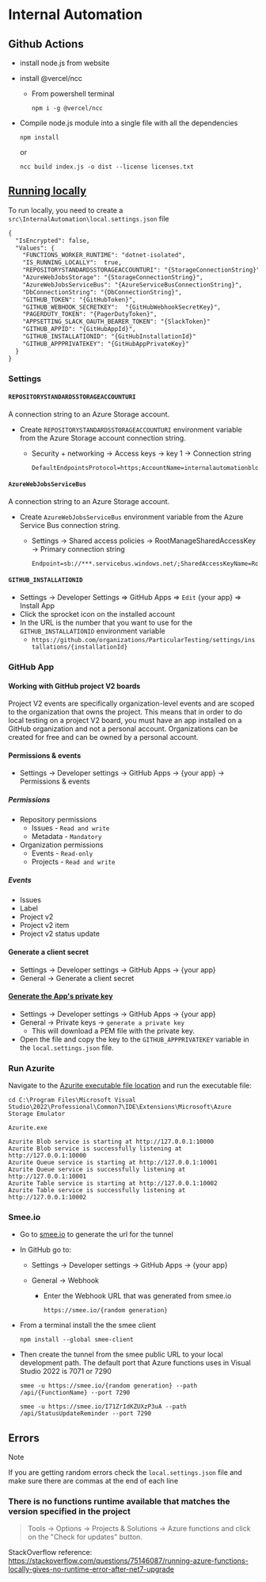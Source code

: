 # Internal Automation

## Github Actions

- install node.js from website
- install @vercel/ncc

  - From powershell terminal

    ```console
    npm i -g @vercel/ncc
    ```

- Compile node.js module into a single file with all the dependencies

  ```console
  npm install
  ```

  or

  ```console
  ncc build index.js -o dist --license licenses.txt
  ```

## [Running locally](https://github.com/Particular/InternalAutomation#running-locally)

To run locally, you need to create a `src\InternalAutomation\local.settings.json` file

```xml
{
  "IsEncrypted": false,
  "Values": {
    "FUNCTIONS_WORKER_RUNTIME": "dotnet-isolated",
    "IS_RUNNING_LOCALLY":  true,
    "REPOSITORYSTANDARDSSTORAGEACCOUNTURI": "{StorageConnectionString}",
    "AzureWebJobsStorage": "{StorageConnectionString}",
    "AzureWebJobsServiceBus": "{AzureServiceBusConnectionString}",
    "DbConnectionString": "{DbConnectionString}",
    "GITHUB_TOKEN": "{GitHubToken}",
    "GITHUB_WEBHOOK_SECRETKEY":  "{GitHubWebhookSecretKey}",
    "PAGERDUTY_TOKEN": "{PagerDutyToken}",
    "APPSETTING_SLACK_OAUTH_BEARER_TOKEN": "{SlackToken}"
    "GITHUB_APPID": "{GitHubAppId}",
    "GITHUB_INSTALLATIONID": "{GitHubInstallationId}"
    "GITHUB_APPPRIVATEKEY": "{GitHubAppPrivateKey}"
  }
}
```

### Settings

#### `REPOSITORYSTANDARDSSTORAGEACCOUNTURI`

A connection string to an Azure Storage account.

- Create `REPOSITORYSTANDARDSSTORAGEACCOUNTURI` environment variable from the Azure Storage account connection string.

  - Security + networking -> Access keys -> key 1 -> Connection string

    ```text
    DefaultEndpointsProtocol=https;AccountName=internalautomationblob;AccountKey=************************;EndpointSuffix=core.windows.net
    ```

#### `AzureWebJobsServiceBus`

A connection string to an Azure Storage account.

- Create `AzureWebJobsServiceBus` environment variable from the Azure Service Bus connection string.

  - Settings -> Shared access policies -> RootManageSharedAccessKey -> Primary connection string

    ```text
    Endpoint=sb://***.servicebus.windows.net/;SharedAccessKeyName=RootManageSharedAccessKey;SharedAccessKey=**************************
    ```

#### `GITHUB_INSTALLATIONID`

- Settings -> Developer Settings => GitHub Apps => `Edit` {your app} => Install App
- Click the sprocket icon on the installed account
- In the URL is the number that you want to use for the `GITHUB_INSTALLATIONID` environment variable
  - `https://github.com/organizations/ParticularTesting/settings/installations/{installationId}`

### GitHub App

#### Working with GitHub project V2 boards

Project V2 events are specifically organization-level events and are scoped to the organization that owns the project. This means that in order to do local testing on a project V2 board, you must have an app installed on a GitHub organization and not a personal account.
Organizations can be created for free and can be owned by a personal account.

#### Permissions & events

- Settings -> Developer settings -> GitHub Apps -> {your app} -> Permissions & events

##### Permissions

- Repository permissions
  - Issues - `Read and write`
  - Metadata - `Mandatory`
- Organization permissions
  - Events - `Read-only`
  - Projects - `Read and write`

##### Events

- Issues
- Label
- Project v2
- Project v2 item
- Project v2 status update

#### Generate a client secret

- Settings -> Developer settings -> GitHub Apps -> {your app}
- General -> Generate a client secret

#### [Generate the App's private key](https://docs.github.com/en/developers/apps/building-github-apps/authenticating-with-github-apps#generating-a-private-key)

- Settings -> Developer settings -> GitHub Apps -> {your app}
- General -> Private keys -> `generate a private key`
  - This will download a PEM file with the private key.
- Open the file and copy the key to the `GITHUB_APPPRIVATEKEY` variable in the `local.settings.json` file.

### Run Azurite

Navigate to the [Azurite executable file location](https://learn.microsoft.com/en-us/azure/storage/common/storage-use-azurite?tabs=visual-studio%2Cblob-storage#azurite-executable-file-location) and run the executable file:

```console
cd C:\Program Files\Microsoft Visual Studio\2022\Professional\Common7\IDE\Extensions\Microsoft\Azure Storage Emulator
```

```console
Azurite.exe
```

```text
Azurite Blob service is starting at http://127.0.0.1:10000
Azurite Blob service is successfully listening at http://127.0.0.1:10000
Azurite Queue service is starting at http://127.0.0.1:10001
Azurite Queue service is successfully listening at http://127.0.0.1:10001
Azurite Table service is starting at http://127.0.0.1:10002
Azurite Table service is successfully listening at http://127.0.0.1:10002
```

### Smee.io

- Go to [smee.io](https://smee.io/) to generate the url for the tunnel
- In GitHub go to:

  - Settings -> Developer settings -> GitHub Apps -> {your app}
  - General -> Webhook

    - Enter the Webhook URL that was generated from smee.io

      ```text
      https://smee.io/{random generation}
      ```

- From a terminal install the the smee client

  ```console
  npm install --global smee-client
  ```

- Then create the tunnel from the smee public URL to your local development path. The default port that Azure functions uses in Visual Studio 2022 is 7071 or 7290

  ```console
  smee -u https://smee.io/{random generation} --path /api/{FunctionName} --port 7290
  ```

  ```console
  smee -u https://smee.io/I71ZrIdKZUXzP3uA --path /api/StatusUpdateReminder --port 7290
  ```

## Errors

> [!NOTE]
> If you are getting random errors check the `local.settings.json` file and make sure there are commas at the end of each line

### There is no functions runtime available that matches the version specified in the project

> Tools -> Options -> Projects & Solutions -> Azure functions and click on the "Check for updates" button.

StackOverflow reference: <https://stackoverflow.com/questions/75146087/running-azure-functions-locally-gives-no-runtime-error-after-net7-upgrade>
